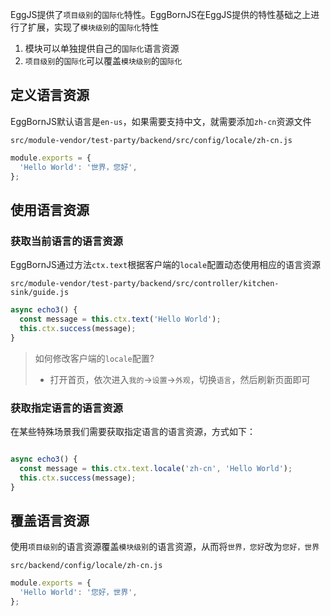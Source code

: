 EggJS提供了`项目级别`的`国际化`特性。EggBornJS在EggJS提供的特性基础之上进行了扩展，实现了`模块级别`的`国际化`特性

1. 模块可以单独提供自己的`国际化`语言资源
2. `项目级别`的`国际化`可以覆盖`模块级别`的`国际化`

## 定义语言资源

EggBornJS默认语言是`en-us`，如果需要支持中文，就需要添加`zh-cn`资源文件

`src/module-vendor/test-party/backend/src/config/locale/zh-cn.js`

``` javascript
module.exports = {
  'Hello World': '世界，您好',
};
```

## 使用语言资源

### 获取当前语言的语言资源

EggBornJS通过方法`ctx.text`根据客户端的`locale`配置动态使用相应的语言资源

`src/module-vendor/test-party/backend/src/controller/kitchen-sink/guide.js`

``` javascript
async echo3() {
  const message = this.ctx.text('Hello World');
  this.ctx.success(message);
}
```

> 如何修改客户端的`locale`配置?
> - 打开首页，依次进入`我的`->`设置`->`外观`，切换`语言`，然后刷新页面即可

### 获取指定语言的语言资源

在某些特殊场景我们需要获取指定语言的语言资源，方式如下：

``` javascript

async echo3() {
  const message = this.ctx.text.locale('zh-cn', 'Hello World');
  this.ctx.success(message);
}
```

## 覆盖语言资源

使用`项目级别`的语言资源覆盖`模块级别`的语言资源，从而将`世界，您好`改为`您好，世界`

`src/backend/config/locale/zh-cn.js`

``` javascript
module.exports = {
  'Hello World': '您好，世界',
};
```
